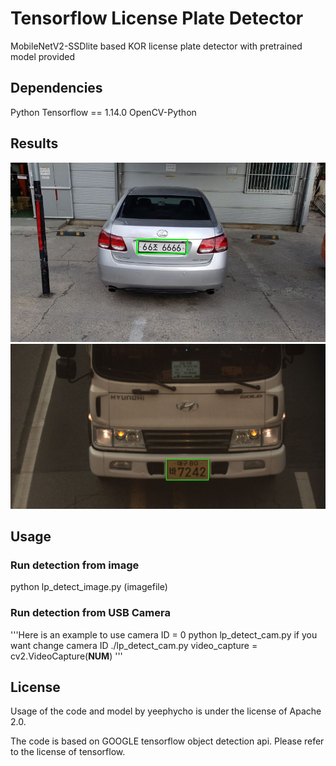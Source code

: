# Tensorflow License Plate Detector
MobileNetV2-SSDlite based KOR license plate detector with pretrained model provided

## Dependencies
Python
Tensorflow == 1.14.0
OpenCV-Python

## Results
![result1.JPG](./img/result1.JPG)
![result2.JPG](./img/result2.JPG)

## Usage
### Run detection from image
  python lp_detect_image.py (imagefile)
### Run detection from USB Camera
'''Here is an example to use camera ID = 0
  python lp_detect_cam.py
if you want change camera ID
  ./lp_detect_cam.py
  video_capture = cv2.VideoCapture(**NUM**)
'''
## License
Usage of the code and model by yeephycho is under the license of Apache 2.0.

The code is based on GOOGLE tensorflow object detection api. Please refer to the license of tensorflow.

